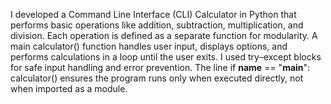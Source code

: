 I developed a Command Line Interface (CLI) Calculator in Python that performs basic operations like addition, subtraction, multiplication, and division.
Each operation is defined as a separate function for modularity.
A main calculator() function handles user input, displays options, and performs calculations in a loop until the user exits.
I used try–except blocks for safe input handling and error prevention.
The line if __name__ == "__main__": calculator() ensures the program runs only when executed directly, not when imported as a module.
